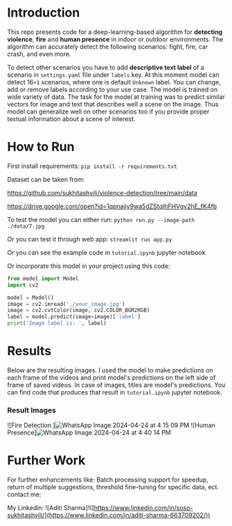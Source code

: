 # Introduction

This repo presents code for a deep-learning-based algorithm for
**detecting violence**, **fire** and **human presence** in indoor or outdoor environments. The algorithm can
accurately detect the following scenarios: fight, fire, car crash, and even
more.

To detect other scenarios you have to add **descriptive text label** of a
scenario in `settings.yaml` file under `labels` key. At this moment model can
detect 16`+1` scenarios, where one is default `Unknown` label. You can change,
add or remove labels according to your use case. The model is trained on wide
variety of data. The task for the model at training was to predict similar
vectors for image and text that describes well a scene on the image. Thus model
can generalize well on other scenarios too if you provide proper textual
information about a scene of interest.
<a name="howtorun"/>

# How to Run

First install requirements:
`pip install -r requirements.txt`

Dataset can be taken from: 

https://github.com/sukhitashvili/violence-detection/tree/main/data

https://drive.google.com/open?id=1qpnajiy9wa5dZStqIhFHVgy2hE_fK4fb

To test the model you can either run:
`python run.py --image-path ./data/7.jpg`

Or you can test it through web app:
`streamlit run app.py`

Or you can see the example code in `tutorial.ipynb` jupyter notebook

Or incorporate this model in your project using this code:

```python
from model import Model
import cv2

model = Model()
image = cv2.imread('./your_image.jpg')
image = cv2.cvtColor(image, cv2.COLOR_BGR2RGB)
label = model.predict(image=image)['label']
print('Image label is: ', label)
```

<a name="results"></a>

# Results

Below are the resulting images. I used the model to make predictions
on each frame of the videos and print model's predictions on the left side of
frame of saved videos. In case of images, titles are model's predictions. You
can find code that produces that result in `tutorial.ipynb` jupyter notebook.

### Result Images

![Fire Detection ]![WhatsApp Image 2024-04-24 at 4 15 09 PM](https://github.com/aditisharma132/SP_Bot/assets/63997962/36efe872-2ff9-4fb9-91e3-0ccf8f75ff8d)
![Human Presence]![WhatsApp Image 2024-04-24 at 4 40 14 PM](https://github.com/aditisharma132/SP_Bot/assets/63997962/c1a38acd-aa99-4452-9f7f-441c6edd7a2f)

<a name="work"></a>

# Further Work

For further enhancements like: Batch processing support for speedup, return of
multiple suggestions, threshold fine-tuning for specific data, ect. contact me:

My
Linkedin: ![Aditi Sharma]!([https://www.linkedin.com/in/soso-sukhitashvili/](https://www.linkedin.com/in/aditi-sharma-663709202/))

